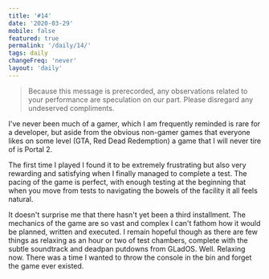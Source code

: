 ```yaml
---
title: '#14'
date: '2020-03-29'
mobile: false
featured: true
permalink: '/daily/14/'
tags: daily
changeFreq: 'never'
layout: 'daily'
---
```


> Because this message is prerecorded, any observations related to your performance are speculation on our part. Please disregard any undeserved compliments.

I've never been much of a gamer, which I am frequently reminded is rare for a developer, but aside from the obvious non-gamer games that everyone likes on some level (GTA, Red Dead Redemption) a game that I will never tire of is Portal 2.

The first time I played I found it to be extremely frustrating but also very rewarding and satisfying when I finally managed to complete a test. The pacing of the game is perfect, with enough testing at the beginning that when you move from tests to navigating the bowels of the facility it all feels natural.

It doesn't surprise me that there hasn't yet been a third installment. The mechanics of the game are so vast and complex I can't fathom how it would be planned, written and executed. I remain hopeful though as there are few things as relaxing as an hour or two of test chambers, complete with the subtle soundtrack and deadpan putdowns from GLadOS. Well. Relaxing now. There was a time I wanted to throw the console in the bin and forget the game ever existed.
